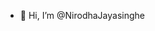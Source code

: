 - 👋 Hi, I’m @NirodhaJayasinghe

<!---
NirodhaJayasinghe/NirodhaJayasinghe is a ✨ special ✨ repository because its `README.md` (this file) appears on your GitHub profile.
You can click the Preview link to take a look at your changes.
--->
